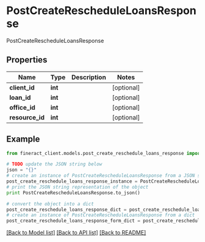 # PostCreateRescheduleLoansResponse

PostCreateRescheduleLoansResponse 

## Properties

Name | Type | Description | Notes
------------ | ------------- | ------------- | -------------
**client_id** | **int** |  | [optional] 
**loan_id** | **int** |  | [optional] 
**office_id** | **int** |  | [optional] 
**resource_id** | **int** |  | [optional] 

## Example

```python
from fineract_client.models.post_create_reschedule_loans_response import PostCreateRescheduleLoansResponse

# TODO update the JSON string below
json = "{}"
# create an instance of PostCreateRescheduleLoansResponse from a JSON string
post_create_reschedule_loans_response_instance = PostCreateRescheduleLoansResponse.from_json(json)
# print the JSON string representation of the object
print PostCreateRescheduleLoansResponse.to_json()

# convert the object into a dict
post_create_reschedule_loans_response_dict = post_create_reschedule_loans_response_instance.to_dict()
# create an instance of PostCreateRescheduleLoansResponse from a dict
post_create_reschedule_loans_response_form_dict = post_create_reschedule_loans_response.from_dict(post_create_reschedule_loans_response_dict)
```
[[Back to Model list]](../README.md#documentation-for-models) [[Back to API list]](../README.md#documentation-for-api-endpoints) [[Back to README]](../README.md)


